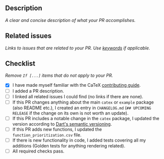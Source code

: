 ## Description

*A clear and concise description of what your PR accomplishes.*

## Related issues

*Links to issues that are related to your PR. Use [keywords] if applicable.*

[keywords]: https://docs.github.com/en/github/managing-your-work-on-github/linking-a-pull-request-to-an-issue#linking-a-pull-request-to-an-issue-using-a-keyword

## Checklist

*Remove `If [...]` items that do not apply to your PR.*

- [x] I have made myself familiar with the CaTeX
      [contributing guide](https://github.com/simpleclub/CaTeX/blob/master/CONTRIBUTING.md).
- [ ] I added a PR description.
- [ ] I linked all related issues I could find (no links if there are none).
- [ ] If this PR changes anything about the main `catex` or `example` package (also README etc.),
      I created an entry in `CHANGELOG.md` (`## UPCOMING RELEASE` if the change on its own
      is not worth an update).
- [ ] If this PR includes a notable change in the `catex` package, I updated the version according
      to [Dart's semantic versioning](https://dart.dev/tools/pub/versioning#semantic-versions).
- [ ] If this PR adds new functions, I updated the `function_prioritization.csv` file.
- [ ] If there is new functionality in code, I added tests covering all my additions
      (Golden tests for anything rendering related).
- [ ] All required checks pass.
